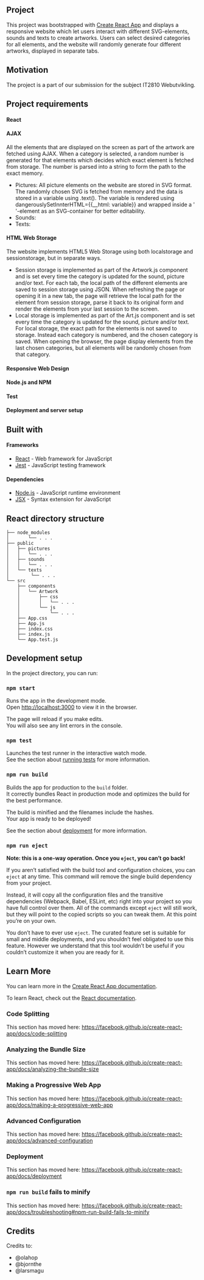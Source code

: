 ## Project

This project was bootstrapped with [Create React App](https://github.com/facebook/create-react-app) and displays a responsive website 
which let users interact with different SVG-elements, sounds and texts to create artworks. Users can select desired categories for all 
elements, and the website will randomly generate four different artworks, displayed in separate tabs.

## Motivation
The project is a part of our submission for the subject IT2810 Webutvikling.

## Project requirements
#### React
#### AJAX
All the elements that are displayed on the screen as part of the artwork are fetched using AJAX. When a category is selected, a random number is generated for that elements which decides which exact element is fetched from storage. The number is parsed into a string to form the path to the exact memory.

* Pictures: All picture elements on the website are stored in SVG format. The randomly chosen SVG is fetched from memory and the data is stored in a variable using .text(). The variable is rendered using dangerouslySetInnterHTML={{__html: variable}} and wrapped inside a '<div>'-element as an SVG-container for better editability.
* Sounds:
* Texts:


#### HTML Web Storage
The website implements HTML5 Web Storage using both localstorage and sessionstorage, but in separate ways.

* Session storage is implemented as part of the Artwork.js component and is set every time the category is updated for the sound, picture and/or text. For each tab, the local path of the different elements are saved to session storage using JSON. When refreshing the page or opening it in a new tab, the page will retrieve the local path for the element from session storage, parse it back to its original form and render the elements from your last session to the screen.
* Local storage is implemented as part of the Art.js component and is set every time the category is updated for the sound, picture and/or text. For local storage, the exact path for the elements is not saved to storage. Instead each category is numbered, and the chosen category is saved. When opening the browser, the page display elements from the last chosen categories, but all elements will be randomly chosen from that category.

#### Responsive Web Design
#### Node.js and NPM
#### Test
#### Deployment and server setup

## Built with 

#### Frameworks
<ul>
<li><a href="https://github.com/facebook/create-react-app">React</a> - Web framework for JavaScript</li>
<li><a href="https://jestjs.io">Jest</a> - JavaScript testing framework</li>
</ul>

#### Dependencies 
<ul>
<li><a href="https://nodejs.dev/">Node.js</a> - JavaScript runtime environment</li>
<li><a href="https://reactjs.org/docs/introducing-jsx.html">JSX</a> - Syntax extension for JavaScript</li>
</ul>

## React directory structure
```
├── node_modules
│       └── . . .
├── public
│   ├── pictures
│   │   └── . . .
│   ├── sounds
│   │   └── . . .
│   └── texts
│        └── . . .
└── src
    ├── components
    │   └── Artwork
    │       ├── css
    │       │   └── . . .
    │       └── js
    │           └── . . .
    ├── App.css
    ├── App.js
    ├── index.css
    ├── index.js
    └── App.test.js
```

## Development setup

In the project directory, you can run:

### `npm start`

Runs the app in the development mode.<br>
Open [http://localhost:3000](http://localhost:3000) to view it in the browser.

The page will reload if you make edits.<br>
You will also see any lint errors in the console.

### `npm test`

Launches the test runner in the interactive watch mode.<br>
See the section about [running tests](https://facebook.github.io/create-react-app/docs/running-tests) for more information.

### `npm run build`

Builds the app for production to the `build` folder.<br>
It correctly bundles React in production mode and optimizes the build for the best performance.

The build is minified and the filenames include the hashes.<br>
Your app is ready to be deployed!

See the section about [deployment](https://facebook.github.io/create-react-app/docs/deployment) for more information.

### `npm run eject`

**Note: this is a one-way operation. Once you `eject`, you can’t go back!**

If you aren’t satisfied with the build tool and configuration choices, you can `eject` at any time. This command will remove the single build dependency from your project.

Instead, it will copy all the configuration files and the transitive dependencies (Webpack, Babel, ESLint, etc) right into your project so you have full control over them. All of the commands except `eject` will still work, but they will point to the copied scripts so you can tweak them. At this point you’re on your own.

You don’t have to ever use `eject`. The curated feature set is suitable for small and middle deployments, and you shouldn’t feel obligated to use this feature. However we understand that this tool wouldn’t be useful if you couldn’t customize it when you are ready for it.

## Learn More

You can learn more in the [Create React App documentation](https://facebook.github.io/create-react-app/docs/getting-started).

To learn React, check out the [React documentation](https://reactjs.org/).

### Code Splitting

This section has moved here: https://facebook.github.io/create-react-app/docs/code-splitting

### Analyzing the Bundle Size

This section has moved here: https://facebook.github.io/create-react-app/docs/analyzing-the-bundle-size

### Making a Progressive Web App

This section has moved here: https://facebook.github.io/create-react-app/docs/making-a-progressive-web-app

### Advanced Configuration

This section has moved here: https://facebook.github.io/create-react-app/docs/advanced-configuration

### Deployment

This section has moved here: https://facebook.github.io/create-react-app/docs/deployment

### `npm run build` fails to minify

This section has moved here: https://facebook.github.io/create-react-app/docs/troubleshooting#npm-run-build-fails-to-minify

## Credits

Credits to:
* @olahop
* @bjornthe
* @larsmagu
